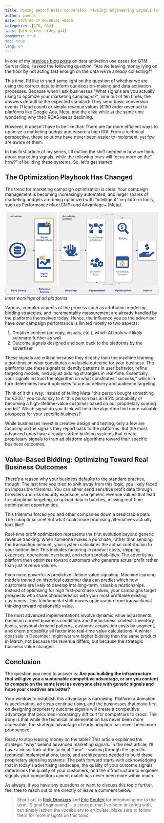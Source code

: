 ```yaml
---
title: Moving Beyond Basic Conversion Tracking: Engineering Signals for Sustainable Marketing Advantage
author: gunnar
date: 2025-09-17 00:00:01 +0200
categories: [GTM, GA4]
tags: [gtm-server-side, ga4]
comments: true
toc: true
lang: en
---
```


In one of my [previous blog posts](https://gunnargriese.com/posts/gtm-server-side-use-cases/) on data activation use cases for GTM Server-Side, I asked the following question: "Are we leaving money lying on the floor by not acting fast enough on the data we're already collecting?"

This time, I'd like to shed some light on the question of whether we are using the correct data to inform our decision-making and data activation processes. Because when I ask businesses "What signals are you actually using to optimize your marketing campaigns?", nine out of ten times, the answers default to the expected standard: They send basic conversion events (1 lead count) or simple revenue values (€150 order revenue) to platforms like Google Ads, Meta, and the alike while at the same time wondering why their ROAS keeps declining.

However, it doesn't have to be like that: There are far more efficient ways to optimize a marketing budget and ensure a high ROI. From a technical perspective, these solutions have never been easier to implement, yet few are aware of them.

In this first article of my series, I'll outline the shift needed in how we think about marketing signals, while the following ones will focus more on the" how?" of building these systems. So, let's get started!

## The Optimization Playbook Has Changed

The trend for marketing campaign optimization is clear. Your campaign management is becoming increasingly automated, and larger shares of marketing budgets are being optimized with "intelligent" in-platform tools, such as Performance Max (GMP) and Advantage+ (Meta). 

![MCP Servers - High-level Architecture](/assets/img/signal-engineering/signal-engineering.png)
_Inner workings of ad platforms_

Various, complex aspects of the process such as attribution modeling, bidding strategies, and incrementality measurement are already handled by the platforms themselves today. Hence, the influence you as the advertiser have over campaign performance is limited mostly to two aspects:

1. Creative content (ad copy, visuals, etc.), which AI tools will likely automate further as well
2. Outcome signals designed and sent back to the platforms by the advertiser

These signals are critical because they directly train the machine learning algorithms on what constitutes a valuable outcome for your business. The platforms use these signals to identify patterns in user behavior, refine targeting models, and adjust bidding strategies in real-time. Essentially, your signals instruct the algorithm on what constitutes "success," which in turn determines how it optimizes future ad delivery and audience targeting.

Think of it this way: instead of telling Meta "this person bought something for €200," you could say to it "this person has an 85% probability of becoming a high-lifetime-value customer based on our proprietary scoring model." Which signal do you think will help the algorithm find more valuable prospects for your specific business?

While businesses invest in creative design and testing, only a few are focusing on the signals they report back to the platforms. But the most advanced ones have already started building systems that create proprietary signals to train ad platform algorithms toward their specific business outcomes.

## Value-Based Bidding: Optimizing Toward Real Business Outcomes

There’s a reason why your business defaults to the standard practice, though: The last time you tried to shift away from this logic, you likely faced an impossible trilemma. You can either send sensitive profit data through browsers and risk security exposure, use generic revenue values that lead to suboptimal targeting, or upload data in batches, missing real-time optimization opportunities.

This trilemma forced you and other companies down a predictable path: The suboptimal one! But what could more promising alternatives actually look like?

Real-time profit optimization represents the first evolution beyond generic revenue tracking. When someone makes a purchase, rather than sending the transaction amount, your system calculates the actual contribution to your bottom line. This includes factoring in product costs, shipping expenses, operational overhead, and return probabilities. The advertising platform then optimizes toward customers who generate actual profit rather than just revenue volume.

Even more powerful is predictive lifetime value signaling. Machine learning models trained on historical customer data can predict which new customers are likely to develop into long-term, valuable relationships. Instead of optimizing for high first-purchase values, your campaigns target prospects who share characteristics with your most profitable existing customers. This fundamental shift moves optimization from transactional thinking toward relationship value.

The most advanced implementations involve dynamic value adjustments based on current business conditions and the business context. Inventory levels, seasonal demand patterns, customer acquisition costs by segment, and churn probability all factor into real-time value calculations. A winter coat sale in December might warrant higher bidding than the same product in March, not because the revenue differs, but because the strategic business value changes.

## Conclusion

The question you need to answer is: **Are you building the infrastructure that will give you a sustainable competitive advantage, or are you content to compete on the same level as everyone else with generic signals and hope your creatives are better?**

Your window to establish this advantage is narrowing. Platform automation is accelerating, ad costs continue rising, and the businesses that move first on designing proprietary outcome signals will create a competitive advantage that becomes increasingly difficult for competitors to cross. The irony is that while the technical implementation has never been more accessible, the strategic advantage of early adoption has never been more pronounced.

Ready to stop leaving money on the table? This article explained the strategic "why" behind advanced marketing signals. In the next article, I'll have a closer look at the tactical "how" – walking through the specific technical implementations, tools, and architectures needed to build these proprietary signaling systems. The path forward starts with acknowledging that in today's advertising landscape, the quality of your outcome signals determines the quality of your customers, and the infrastructure to engineer signals your competitors cannot match has never been more within reach.

As always, if you have any questions or want to discuss this topic further, feel free to reach out to me directly or leave a comment below.

> Shout out to [Rick Dronkers](https://nl.linkedin.com/in/rickdronkers) and [Eric Seufert](https://www.linkedin.com/in/ericseufert) for introducing me to the term "Signal Engineering" - a concept that I've been tinkering with, but simply lacked the vocabulary to articulate. Make sure to follow them for more insights on this topic!